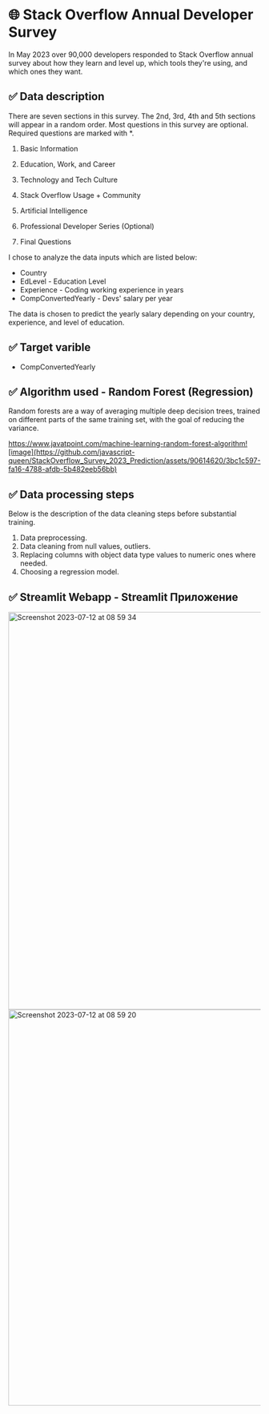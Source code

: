 # 🌐 Stack Overflow Annual Developer Survey

In May 2023 over 90,000 developers responded to Stack Overflow annual survey about how they learn and level up, which tools they're using, and which ones they want.
     
## ✅ Data description 

There are seven sections in this survey. The 2nd, 3rd, 4th and 5th sections will appear in a random order. Most questions in this survey are optional. Required questions are marked with *.

1. Basic Information

2. Education, Work, and Career

3. Technology and Tech Culture

4. Stack Overflow Usage + Community

5. Artificial Intelligence

6. Professional Developer Series (Optional)

7. Final Questions


I chose to analyze the data inputs which are listed below:

- Country 
- EdLevel - Education Level
- Experience - Coding working experience in years
- CompConvertedYearly - Devs' salary per year

The data is chosen to predict the yearly salary depending on your country, experience, and level of education.
   
## ✅ Target varible

- CompConvertedYearly

## ✅ Algorithm used - Random Forest (Regression)

Random forests are a way of averaging multiple deep decision trees, trained on different parts of the same training set, with the goal of reducing the variance.

https://www.javatpoint.com/machine-learning-random-forest-algorithm![image](https://github.com/javascript-queen/StackOverflow_Survey_2023_Prediction/assets/90614620/3bc1c597-fa16-4788-afdb-5b482eeb56bb)


## ✅ Data processing steps

Below is the description of the data cleaning steps before substantial training.

1. Data preprocessing.
2. Data cleaning from null values, outliers.
3. Replacing columns with object data type values ​​to numeric ones where needed.
4. Choosing a regression model.

## ✅ Streamlit Webapp - Streamlit Приложение

<img width="794" alt="Screenshot 2023-07-12 at 08 59 34" src="https://github.com/javascript-queen/StackOverflow_Survey_2023_Prediction/assets/90614620/5dae0cd7-a529-4fc6-8d26-aa5fba5650d6">

<img width="791" alt="Screenshot 2023-07-12 at 08 59 20" src="https://github.com/javascript-queen/StackOverflow_Survey_2023_Prediction/assets/90614620/b283c8c5-0989-49f4-8c8f-e8cbb96d3cd0">

